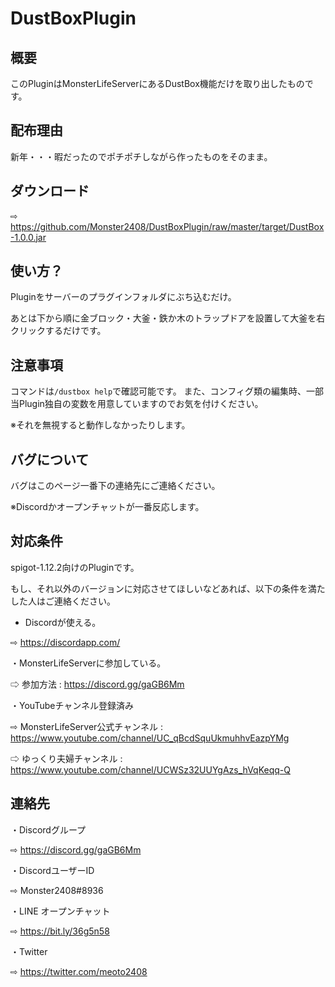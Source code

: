 # DustBoxPlugin

## 概要
このPluginはMonsterLifeServerにあるDustBox機能だけを取り出したものです。

## 配布理由
新年・・・暇だったのでポチポチしながら作ったものをそのまま。

## ダウンロード
⇨ https://github.com/Monster2408/DustBoxPlugin/raw/master/target/DustBox-1.0.0.jar

## 使い方？
Pluginをサーバーのプラグインフォルダにぶち込むだけ。

あとは下から順に金ブロック・大釜・鉄か木のトラップドアを設置して大釜を右クリックするだけです。

## 注意事項
コマンドは`/dustbox help`で確認可能です。
また、コンフィグ類の編集時、一部当Plugin独自の変数を用意していますのでお気を付けください。

※それを無視すると動作しなかったりします。

## バグについて
バグはこのページ一番下の連絡先にご連絡ください。

※Discordかオープンチャットが一番反応します。

## 対応条件
spigot-1.12.2向けのPluginです。

もし、それ以外のバージョンに対応させてほしいなどあれば、以下の条件を満たした人はご連絡ください。

- Discordが使える。

⇨ https://discordapp.com/

・MonsterLifeServerに参加している。

⇨ 参加方法 : https://discord.gg/gaGB6Mm

・YouTubeチャンネル登録済み

⇨ MonsterLifeServer公式チャンネル : https://www.youtube.com/channel/UC_qBcdSquUkmuhhvEazpYMg

⇨ ゆっくり夫婦チャンネル : https://www.youtube.com/channel/UCWSz32UUYgAzs_hVqKeqq-Q

## 連絡先
・Discordグループ

⇨ https://discord.gg/gaGB6Mm

・DiscordユーザーID

⇨ Monster2408#8936

・LINE オープンチャット

⇨ https://bit.ly/36g5n58

・Twitter

⇨ https://twitter.com/meoto2408
